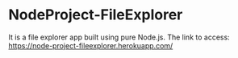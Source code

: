 # NodeProject-FileExplorer
It is a file explorer app built using pure Node.js. 
The link to access: https://node-project-fileexplorer.herokuapp.com/

